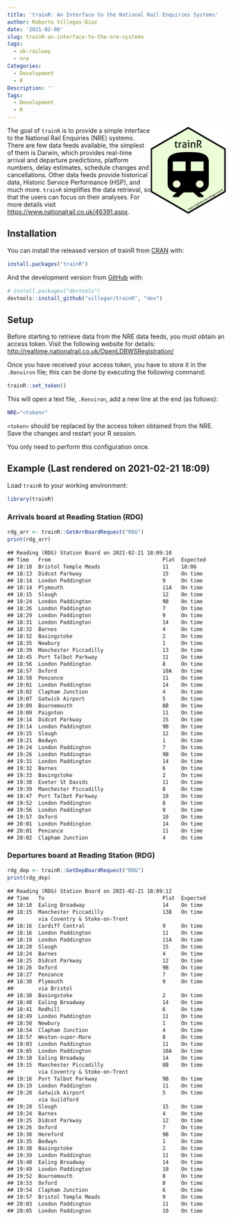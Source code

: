 ```yaml
---
title: 'trainR: An Interface to the National Rail Enquiries Systems'
author: Roberto Villegas-Diaz
date: '2021-02-08'
slug: trainR-an-interface-to-the-nre-systems
tags:
  - uk-railway
  - nre
Categories:
  - Development
  - R
Description: ''
Tags:
  - Development
  - R
---
```


<img src="https://raw.githubusercontent.com/villegar/trainR/main/inst/images/logo.png" alt="logo" align="right" height=200px/>

The goal of `trainR` is to provide a simple interface to the 
National Rail Enquiries (NRE) systems. There are few data feeds 
available, the simplest of them is Darwin, which provides real-time 
arrival and departure predictions, platform numbers, delay estimates, 
schedule changes and cancellations. Other data feeds provide historical 
data, Historic Service Performance (HSP), and much more. `trainR` 
simplifies the data retrieval, so that the users can focus on their 
analyses. For more details visit 
https://www.nationalrail.co.uk/46391.aspx.

## Installation

You can install the released version of trainR from [CRAN](https://CRAN.R-project.org) with:

``` r
install.packages("trainR")
```

And the development version from [GitHub](https://github.com/) with:

``` r
# install.packages("devtools")
devtools::install_github("villegar/trainR", "dev")
```

## Setup
Before starting to retrieve data from the NRE data feeds, you must obtain an access token. 
Visit the following website for details: http://realtime.nationalrail.co.uk/OpenLDBWSRegistration/

Once you have received your access token, you have to store it in the `.Renviron` file; this can be 
done by executing the following command:


```r
trainR::set_token()
```

This will open a text file, `.Renviron`, add a new line at the end (as follows):

```bash
NRE="<token>"
```

`<token>` should be replaced by the access token obtained from the NRE. Save the changes and restart 
your R session.

You only need to perform this configuration once.

## Example (Last rendered on 2021-02-21 18:09)

Load `trainR` to your working environment:

```r
library(trainR)
```

### Arrivals board at Reading Station (RDG)


```r
rdg_arr <- trainR::GetArrBoardRequest("RDG")
print(rdg_arr)
```

```
## Reading (RDG) Station Board on 2021-02-21 18:09:10
## Time   From                                    Plat  Expected
## 18:10  Bristol Temple Meads                    11    18:06
## 18:13  Didcot Parkway                          15    On time
## 18:14  London Paddington                       9     On time
## 18:14  Plymouth                                11A   On time
## 18:15  Slough                                  12    On time
## 18:24  London Paddington                       9B    On time
## 18:26  London Paddington                       7     On time
## 18:29  London Paddington                       9     On time
## 18:31  London Paddington                       14    On time
## 18:32  Barnes                                  4     On time
## 18:32  Basingstoke                             2     On time
## 18:35  Newbury                                 1     On time
## 18:39  Manchester Piccadilly                   13    On time
## 18:45  Port Talbot Parkway                     11    On time
## 18:56  London Paddington                       8     On time
## 18:57  Oxford                                  10A   On time
## 18:58  Penzance                                11    On time
## 19:01  London Paddington                       14    On time
## 19:02  Clapham Junction                        4     On time
## 19:07  Gatwick Airport                         5     On time
## 19:09  Bournemouth                             8B    On time
## 19:09  Paignton                                11    On time
## 19:14  Didcot Parkway                          15    On time
## 19:14  London Paddington                       9B    On time
## 19:15  Slough                                  12    On time
## 19:21  Bedwyn                                  1     On time
## 19:24  London Paddington                       7     On time
## 19:26  London Paddington                       9B    On time
## 19:31  London Paddington                       14    On time
## 19:32  Barnes                                  6     On time
## 19:33  Basingstoke                             2     On time
## 19:38  Exeter St Davids                        11    On time
## 19:39  Manchester Piccadilly                   8     On time
## 19:47  Port Talbot Parkway                     10    On time
## 19:52  London Paddington                       8     On time
## 19:56  London Paddington                       9     On time
## 19:57  Oxford                                  10    On time
## 20:01  London Paddington                       14    On time
## 20:01  Penzance                                11    On time
## 20:02  Clapham Junction                        4     On time
```

### Departures board at Reading Station (RDG)


```r
rdg_dep <- trainR::GetDepBoardRequest("RDG")
print(rdg_dep)
```

```
## Reading (RDG) Station Board on 2021-02-21 18:09:12
## Time   To                                      Plat  Expected
## 18:10  Ealing Broadway                         14    On time
## 18:15  Manchester Piccadilly                   13B   On time
##        via Coventry & Stoke-on-Trent           
## 18:16  Cardiff Central                         9     On time
## 18:16  London Paddington                       11    On time
## 18:19  London Paddington                       11A   On time
## 18:20  Slough                                  15    On time
## 18:24  Barnes                                  4     On time
## 18:25  Didcot Parkway                          12    On time
## 18:26  Oxford                                  9B    On time
## 18:27  Penzance                                7     On time
## 18:30  Plymouth                                9     On time
##        via Bristol                             
## 18:38  Basingstoke                             2     On time
## 18:40  Ealing Broadway                         14    On time
## 18:41  Redhill                                 6     On time
## 18:49  London Paddington                       11    On time
## 18:50  Newbury                                 1     On time
## 18:54  Clapham Junction                        4     On time
## 18:57  Weston-super-Mare                       8     On time
## 19:03  London Paddington                       11    On time
## 19:05  London Paddington                       10A   On time
## 19:10  Ealing Broadway                         14    On time
## 19:15  Manchester Piccadilly                   8B    On time
##        via Coventry & Stoke-on-Trent           
## 19:16  Port Talbot Parkway                     9B    On time
## 19:19  London Paddington                       11    On time
## 19:20  Gatwick Airport                         5     On time
##        via Guildford                           
## 19:20  Slough                                  15    On time
## 19:24  Barnes                                  4     On time
## 19:25  Didcot Parkway                          12    On time
## 19:26  Oxford                                  7     On time
## 19:30  Hereford                                9B    On time
## 19:35  Bedwyn                                  1     On time
## 19:38  Basingstoke                             2     On time
## 19:39  London Paddington                       11    On time
## 19:40  Ealing Broadway                         14    On time
## 19:49  London Paddington                       10    On time
## 19:52  Bournemouth                             8     On time
## 19:53  Oxford                                  8     On time
## 19:54  Clapham Junction                        6     On time
## 19:57  Bristol Temple Meads                    9     On time
## 20:03  London Paddington                       11    On time
## 20:05  London Paddington                       10    On time
```

